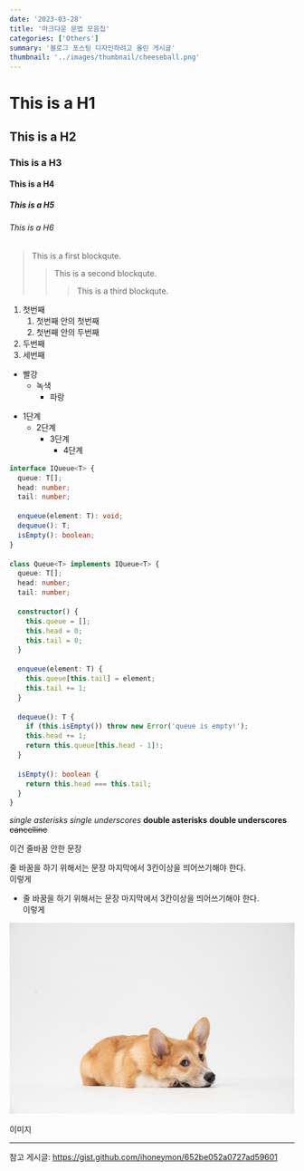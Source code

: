 ```yaml
---
date: '2023-03-28'
title: '마크다운 문법 모음집'
categories: ['Others']
summary: '블로그 포스팅 디자인하려고 올린 게시글'
thumbnail: '../images/thumbnail/cheeseball.png'
---
```


# This is a H1
## This is a H2
### This is a H3
#### This is a H4
##### This is a H5
###### This is a H6

> This is a first blockqute.
>	> This is a second blockqute.
>	>	> This is a third blockqute.

1. 첫번째
	1. 첫번째 안의 첫번째
	2. 첫번째 안의 두번째
2. 두번째
3. 세번째

- 빨강
  - 녹색
    - 파랑

* 1단계
  - 2단계
    + 3단계
      + 4단계

```typescript
interface IQueue<T> {
  queue: T[];
  head: number;
  tail: number;

  enqueue(element: T): void;
  dequeue(): T;
  isEmpty(): boolean;
}

class Queue<T> implements IQueue<T> {
  queue: T[];
  head: number;
  tail: number;

  constructor() {
    this.queue = [];
    this.head = 0;
    this.tail = 0;
  }

  enqueue(element: T) {
    this.queue[this.tail] = element;
    this.tail += 1;
  }

  dequeue(): T {
    if (this.isEmpty()) throw new Error('queue is empty!');
    this.head += 1;
    return this.queue[this.head - 1]!;
  }

  isEmpty(): boolean {
    return this.head === this.tail;
  }
}
```

*single asterisks*
_single underscores_
**double asterisks**
__double underscores__
~~cancelline~~

이건 줄바꿈 안한 문장

줄 바꿈을 하기 위해서는 문장 마지막에서 3칸이상을 띄어쓰기해야 한다.   
이렇게

* 줄 바꿈을 하기 위해서는 문장 마지막에서 3칸이상을 띄어쓰기해야 한다.   
  이렇게

![](../images/content/2023-03-29-14-49-13.png)

이미지

---

참고 게시글: [<https://gist.github.com/ihoneymon/652be052a0727ad59601>](https://gist.github.com/ihoneymon/652be052a0727ad59601)